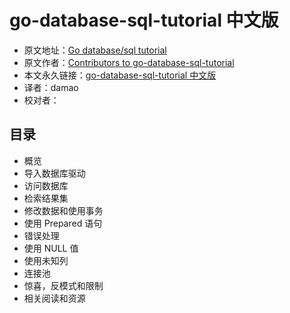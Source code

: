 # go-database-sql-tutorial 中文版

- 原文地址：[Go database/sql tutorial](http://go-database-sql.org/index.html)
- 原文作者：[Contributors to go-database-sql-tutorial](https://github.com/VividCortex/go-database-sql-tutorial/graphs/contributors)
- 本文永久链接：[go-database-sql-tutorial 中文版](https://github.com/simpleowen/go-database-sql-tutorial-cn)
- 译者：damao
- 校对者：

## 目录

- 概览
- 导入数据库驱动
- 访问数据库
- 检索结果集
- 修改数据和使用事务
- 使用 Prepared 语句
- 错误处理
- 使用 NULL 值
- 使用未知列
- 连接池
- 惊喜，反模式和限制
- 相关阅读和资源